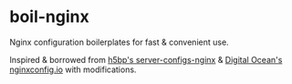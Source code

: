 # boil-nginx

Nginx configuration boilerplates for fast & convenient use.

Inspired & borrowed from [h5bp's server-configs-nginx](https://github.com/h5bp/server-configs-nginx) & [Digital Ocean's nginxconfig.io](https://github.com/digitalocean/nginxconfig.io) with modifications.